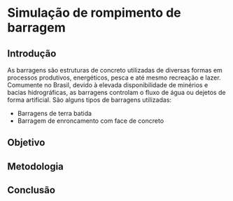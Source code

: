 # Simulação de rompimento de barragem


## Introdução

As barragens são estruturas de concreto utilizadas de diversas formas em processos produtivos, energéticos, pesca e até mesmo recreação e lazer. Comumente no Brasil, devido à elevada disponibilidade de minérios e bacias hidrográficas, as barragens controlam o fluxo de água ou dejetos de forma artificial. São alguns tipos de barragens utilizadas:

- Barragens de terra batida
- Barragem de enroncamento com face de concreto






## Objetivo

## Metodologia

## Conclusão
